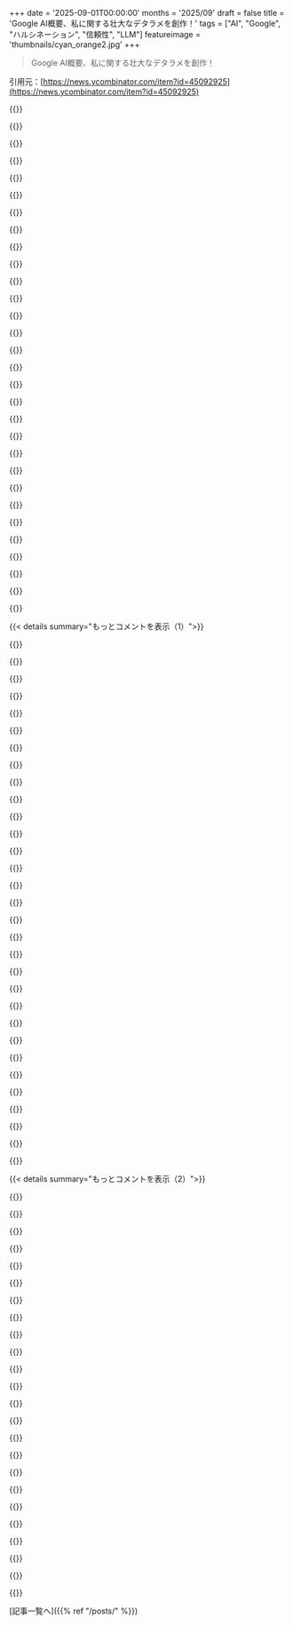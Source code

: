 +++
date = '2025-09-01T00:00:00'
months = '2025/09'
draft = false
title = 'Google AI概要、私に関する壮大なデタラメを創作！'
tags = ["AI", "Google", "ハルシネーション", "信頼性", "LLM"]
featureimage = 'thumbnails/cyan_orange2.jpg'
+++

> Google AI概要、私に関する壮大なデタラメを創作！

引用元：[https://news.ycombinator.com/item?id=45092925](https://news.ycombinator.com/item?id=45092925)




{{<matomeQuote body="政治的な内容を含むけど、この記事が残り続けることを願うよ。AIのハルシネーションや不正確さが、今後俺たちの生活にどう影響するかを示す完璧な例だと思う。複雑で深刻なトピックが、どんな情報源でも見出しにまとめられてしまうのは恐ろしい現実だね。特にAIツールの仕組みを一般に伝えられないなら（彼らが学ぶ気があるとしても）。人間がこれをしてた時は、少なくとも情報をざっと読んだ程度は知ってたのに。" userName="AnEro" createdAt="2025/09/01 15:23:25" color="#38d3d3">}}




{{<matomeQuote body="GitHubのissueやメールとかで、AIの会話や結果をコピペする人が何人もいるんだ。Google検索結果のトップに表示される「結果の要約」も含め、AIモデルの結果を盲目的に信用する人が増えてると思うよ。俺が読んだほとんどの要約には、少なくとも一つの大きな間違いがあるけど、何も知らないことなら、95%が正しいように見えるから、簡単に信用しちゃうのがよくわかる。今は「信用しろ、でも検証しろ」がより重要だけど、俺は信用すらしないね。" userName="geerlingguy" createdAt="2025/09/01 16:01:32" color="#785bff">}}




{{<matomeQuote body="「AIの会話や結果をGitHubのissueやメールとかでコピペする人が何人もいた」という話に関して、俺が参加してる多くのDiscordやオープンソースプロジェクトでは、ChatGPTの内容のコピペを禁止する明確なルールがあるんだ。ルールがない場所でも、「こういうことはやめてくれ」ってLLMのコピペをすぐに止めようとする人が多いね。正確かどうかわからないLLMのコピペの大量のテキストは、他の人にとってすごくイライラするものだよ。手助けしてるつもりでも、急速に社会的なマナー違反になってきてる。" userName="Aurornis" createdAt="2025/09/01 16:21:26" color="#45d325">}}




{{<matomeQuote body="プロンプト：JavaScriptを使って、UnixタイムスタンプをTemporalで’YYYY-MM-DD’形式の日付に変換して<br>回答：Temporal.Instant.fromEpochSeconds(timestamp).toPlainDate()<br>「信用しろ、でも検証しろ」ってこと？" userName="freeopinion" createdAt="2025/09/01 16:32:25" color="#38d3d3">}}




{{<matomeQuote body="えーと…うん、合ってるように見えるけどね°。でもTemporalは久しぶりだから、コピペする前に自分で実行して出力を確認するかな。それとも俺は君の意図を理解してない？<br>---°タイムゾーンの指定がないけど、デフォルトがどうなるか覚えてないな。Zulu時間かな？そうだと嬉しいけど、それが俺の主張を補強してるね。" userName="eszed" createdAt="2025/09/01 16:51:35" color="#45d325">}}




{{<matomeQuote body="俺ならドキュメントも読むかな。例えば、この例で希望する「YYYY-MM-DD」という固定フォーマットが、何かのロケール設定に依存していて、たまたまテストコンソールで正しい設定になってるから動いてるだけ、ってこともあり得るでしょ。" userName="nosianu" createdAt="2025/09/01 17:00:05" color="#ff33a1">}}




{{<matomeQuote body="「ルールがないと、多くの人がLLMのコピペをすぐに止める。『こんなことするな』って」って話だけど、これはすべての人に当てはまるわけじゃないみたいだね。LLMコンテンツをすぐに信用しないような、もっと技術に詳しい人たち、例えばDiscordサーバーを運営したりオープンソースプロジェクトをやってるような人たちは、その使用を阻止しようとするだろう。でも、ごく普通の一般人は全く気にしてないみたいだよ。テクノロジーから完全に切り離された人たちは、ただ適当に入力して、好きな部分を選んで、「全知の真実マシンがこれくれた！」って言ってLLMの出力をあちこちで披露するんだ。ほとんどの人は気にしないし、気にしたくもないんだ。" userName="tavavex" createdAt="2025/09/01 17:31:51" color="#ff5733">}}




{{<matomeQuote body="Israel/Hamasに関するまともな意見は全部誤解か都合よく選ばれてるって？それはあんた自身が誤解した視点から見てるってことじゃない？情報はたくさんあるんだけどね。" userName="slg" createdAt="2025/09/01 22:56:51" color="">}}




{{<matomeQuote body="AIの答えを信頼できるか確認するためにドキュメントを読むくらいなら、最初からAIに聞かずに自分でドキュメント読めばよかったんじゃない？ってのが俺の言いたいことの一つだよ。" userName="freeopinion" createdAt="2025/09/01 17:12:38" color="#45d325">}}




{{<matomeQuote body="あんたのタイムトラベル設定、なんかミスったんじゃね？今いるタイムラインではGPT5はAIブースターが約束した全能のsentient AIにはならなかったよ。あんたはどのタイムラインから来たの？" userName="crashabr" createdAt="2025/09/01 20:35:01" color="">}}




{{<matomeQuote body="著作権コンテンツの大量取り込みが「変形された著作物」でフェアユースだっていうなら、GoogleとかはAIの出力にも責任を持つべきだよね。自分たちに都合よく両方を主張できないはず。どうなるか見ものだね。" userName="haswell" createdAt="2025/09/01 19:16:54" color="#45d325">}}




{{<matomeQuote body="俺たちはこの技術のトレードオフを理解してて、責任を持って使えると思ってるけど、世間の人はできるだけ楽したいし考えたくないもんだ。社会はそうなっていくし、それは良くない方向で、一部の人がどれだけ責任持っても全員に影響するよ。" userName="add-sub-mul-div" createdAt="2025/09/01 16:09:03" color="#ff5c5c">}}




{{<matomeQuote body="LLMのテキストの壁は、GoogleとかWikipediaのリンクを貼るようなもんだけど、もっとウザいね。" userName="novok" createdAt="2025/09/01 21:43:02" color="">}}




{{<matomeQuote body="そのうちみんな気づくよ。Tech関係者は長いこと使ってるからね。LLMの幻覚で恥をかいた人たちも見てきた。でもまだ新しい人たち（ほとんどの人）にとっては、すごすぎてエラーも許せちゃうんだよね。" userName="Aurornis" createdAt="2025/09/01 20:11:53" color="#38d3d3">}}




{{<matomeQuote body="GPT-6が救ってくれるさ！" userName="tough" createdAt="2025/09/01 22:29:43" color="">}}




{{<matomeQuote body="AIを使う理由の一つは、どのドキュメントを読めばいいか分からない場合があるからって今気づいたよ。JavaScriptを学ぶことになった時、どこから手をつければいいか分からなかった。でもAIが調べるべきものをいくつか教えてくれたから、それが正しいか確認できるよね。" userName="niccl" createdAt="2025/09/01 20:10:47" color="#38d3d3">}}




{{<matomeQuote body="昔はさ、誰かが調べたらすぐわかるような馬鹿な質問をチャットやフォーラムで聞いたら、「Let me Google it for you」ってサイトにリンクしてたんだよね。<br>最近、LLMの回答を職場でコピペしてくる人がいるけど、あの時と全く同じ気分になるんだ。<br>俺がクソバカで自分で調べられないとでも思ってるのかってね。こっちは最初から個人的な意見や感想が欲しかったんだよ。" userName="grg0" createdAt="2025/09/02 03:10:13" color="#785bff">}}




{{<matomeQuote body="ここでもたまに見るよ、「ChatGPTにYについて聞いた」ってコメント。<br>マジでイライラするんだよな。みんなChatGPTに聞けたはずなのに、わざわざ聞かなかったんだから。" userName="lawlessone" createdAt="2025/09/01 17:29:07" color="#ff5733">}}




{{<matomeQuote body="やっほー、2年後の未来から来たよ。<br>手遅れになる前にこれを止めろ、GPT-7が人類を奴隷にするぞ、あああぁぁぁ…！" userName="lioeters" createdAt="2025/09/01 23:17:57" color="">}}




{{<matomeQuote body="聖地の紛争について意見を聞かれたら、いつも「反ユダヤの答え？反ムスリムの答え？それとも親ユダヤ？親ムスリムの答え？」って聞くようにしてるんだ。<br>この二つの側をどう呼ぶかを決めるのに何十年もかかったぜ。" userName="dotancohen" createdAt="2025/09/01 23:54:49" color="#785bff">}}




{{<matomeQuote body="AIのハルシネーションや不正確さが、これから俺たちの生活にどれだけ大きな影響を与えるか、これは完璧な例だと思うよ。<br>Googleはこれ、何十年も抱えてる問題なんだ。<br>昔、俺が不動産フォーラムを運営してた時、「Joeは本当に素晴らしい不動産エージェントだけど、Frankはクソみたいな詐欺師だよ。俺の金を全部盗んだ」って誰かが書き込んだんだ。<br>みんながJoeをGoogleで検索すると、俺のフォーラムが一番上に出てきて、Googleが作ったスニペットは「Joe…はクソみたいな詐欺師。俺の金を全部盗んだ」だったんだよ。<br>Joeが弁護士を立ててきた時にこの事を知ってね。あの6ヶ月は楽しかったぜ（皮肉）。" userName="reaperducer" createdAt="2025/09/01 17:46:51" color="#ff5733">}}




{{<matomeQuote body="Temporal.Instant.fromEpochSeconds(0).toPlainDate()これ、Uncaught TypeError: Temporal.Instant.fromEpochSeconds is not a function ってなるんだ。<br>うーん、ドキュメント[1]にはfromEpochMilliseconds(0)って書いてあるから、これで試してみよう！<br>Temporal.Instant.fromEpochMilliseconds(0).toPlainDate()ってやっても、Uncaught TypeError: Temporal.Instant.fromEpochMilliseconds(...).toPlainDate is not a function になる。<br>[1] https://developer.mozilla.org/en-US/docs/Web/JavaScript/Refe..." userName="meindnoch" createdAt="2025/09/01 20:22:38" color="#ff5c5c">}}




{{<matomeQuote body="toPlainDate()は文字列じゃなくてオブジェクトを返すはずだよ。" userName="MobiusHorizons" createdAt="2025/09/02 14:27:41" color="">}}




{{<matomeQuote body="俺自身、かなり技術に詳しいし、プログラミングもそこそこできる方だと思ってるよ。それでも、LLMがもっともらしく見えるけど完全に間違った答えを出すから、プログラミングの問題ではLLMと何度も議論するのに時間を費やしてるんだ。<br>プログラミングの分野なら、実行してコンパイルできないとか、期待通りに動かないってすぐにわかるんだけど、誰かや何かについての書かれた情報が正しい解釈なのかどうかは、事前に正しい答えを知らないと確認できないんだよね。<br>さらに混乱させるのが、一般的な知識については結構うまく動くから、知らない情報についても正しいと信じやすくなっちゃうこと。そうでなきゃ、そもそもLLMに聞かないだろうしね。" userName="iotku" createdAt="2025/09/01 16:38:36" color="#ff5c5c">}}




{{<matomeQuote body="「ドキュメント」にはFirefoxでしか利用できないって書いてあるだろ？<br>ドキュメントを使うなら、ちゃんと使えよ。" userName="zdragnar" createdAt="2025/09/01 22:37:24" color="">}}




{{<matomeQuote body="イスラエルとハマスに対するスタンスで人を判断するのをやめろって？子どもが何人殺されたか比べればどっちが正しいか分かるよ。その件での人々の感情に基づいて判断するに決まってるじゃん。" userName="Aeolun" createdAt="2025/09/01 23:31:05" color="">}}




{{<matomeQuote body="「benn jordan israel」で検索したら、同じタイトルと日付の別クリエイターの動画が出てきたよ。動画には「benn」は無いけど「jordan」（国）は言及されてる。多分Googleはこれで幻覚見ちゃったんだね。かなり心配だわ！URL: https://www.youtube.com/watch?v=qgUzVZiint0" userName="slightwinder" createdAt="2025/09/01 15:09:38" color="#ff5c5c">}}




{{<matomeQuote body="多分これが起きたことだね。GoogleのAI回答は魔法じゃなくて、検索結果を要約してるだけだから。「Israel」+「Jordan」で著者とは逆の意見の動画を引っ張っちゃったんだ。デバッグしにくいのは、AIモードだとUIに表示されるより多くの文脈を引っ張ってきて、何十もの検索をかけて100以上のサイトの断片をまとめてから要約を書くからなんだ。" userName="trjordan" createdAt="2025/09/01 15:53:11" color="#45d325">}}




{{<matomeQuote body="実はBenn Jordanってミュージシャンがいて、Twitterで親イスラエル的な内容を投稿する人に成りすまされたんだって。その内容はもう無いけど、訓練データに紛れ込んだのかもね。つまりBenn Jordan＝親Israelって。これが別のJordanの以前の親Palestineコメントと関連付けられ、「I was wrong about Israel」動画が誤って帰属されたのかも。明らかにひどい間違いだけど、人間でも適当に情報集めたら似たようなことやりそう。URL: https://www.webpronews.com/musician-benn-jordan-exposes-fake..." userName="sigmoid10" createdAt="2025/09/01 18:29:45" color="#ff33a1">}}




{{<matomeQuote body="その記事はBlueskyの投稿と同じBenn Jordanに関するものだけど、記事の写真はBenn Jordanじゃないんだ。Benn Jordanは「デジタル妨害」に特化した動画やプロジェクトをいくつか持ってるよ。例えば、URL: https://www.google.com/search?hl=en&q=benn%20jordan%20data%2...<br>だから、これは彼がただ荒らしてるように見えるね。もちろん、それ以上のこともあるかもしれないけど。例えば、誰かが彼自身のやり方で彼を荒らしているとか。" userName="ants_everywhere" createdAt="2025/09/01 19:06:51" color="#ff33a1">}}




{{< details summary="もっとコメントを表示（1）">}}

{{<matomeQuote body="だからLLMがやらかしたっていうのが、もっと信じられるようになったね。もう何を信じたらいいんだって感じ？" userName="sigmoid10" createdAt="2025/09/01 19:12:33" color="">}}




{{<matomeQuote body="そうだろうね。でも現状は、デマを流す人がLLMがデマを信じたと主張してるんだ。まず、ジャーナリズムの誠実さを持った独立した人にBennの主張を検証してもらうべきだよ。一般的に、もしサリーおばさんが誕生日ケーキでイチゴケーキを食べたと主張しても、LLMやGoogle検索はそれを検証する術がないんだ。もしおばさんが偽の写真をアップロードしても、LLMは彼女の家に行って真実を探るわけじゃない。だから、おばさんがイチゴケーキを食べたことについて嘘をついてるなら、検索に何を返すのが正しいのかはっきりしないよね。" userName="ants_everywhere" createdAt="2025/09/01 19:18:03" color="#785bff">}}




{{<matomeQuote body="ジャーナリズムの誠実さを持つ独立した人、ってのがもう問題の一部だよね。誰が「誠実さ」を定義するの？どうやって測る？何か思いついたとしても、みんなに同意させるにはどうすればいいの？ある人にとって最も信頼できる情報源も、別の人にとってはただの金で雇われたプロパガンダ担当者に過ぎないんだ。もうこの問題は解決できないと思う。インターネットがあらゆる客観的情報源として死ぬ可能性も考えないとね。" userName="sigmoid10" createdAt="2025/09/02 11:05:35" color="#ff5c5c">}}




{{<matomeQuote body="結局、人は信じたいこと以外は全部嘘だって思うようになるだろうね。あれ、もうそうなってるか。よかった、サリーおばさんは病的な嘘つきでイチゴケーキ中毒だって知ってるから、そうじゃないって言う奴はみんな大嘘つきだってね。" userName="lazide" createdAt="2025/09/01 21:54:09" color="">}}




{{<matomeQuote body="AIに関して嘘つきと真実を語る人間を両立なんて無理。客観的な真実を話すか、自分の目的のために事実を歪めるか、どっちかだろ。嘘ばっかついてたら誰も信用しなくなるぞ。" userName="ants_everywhere" createdAt="2025/09/01 22:58:03" color="#38d3d3">}}




{{<matomeQuote body="「お前」って誰のことだよ、kemosabe？" userName="lazide" createdAt="2025/09/01 23:01:53" color="">}}




{{<matomeQuote body="皮肉や突き放した態度をとるか、議論に貢献するか、どっちかにしろよ。両方は無理だろ。" userName="ants_everywhere" createdAt="2025/09/01 23:51:28" color="">}}




{{<matomeQuote body="で、自分はどっちのつもりなんだよ？" userName="lazide" createdAt="2025/09/02 00:31:28" color="">}}




{{<matomeQuote body="面白いね。Stove Top StuffingとTurkeyの組み合わせを考えると、Google AIがこれについてどう言うか気になるわ。" userName="ludicrousdispla" createdAt="2025/09/01 16:44:59" color="">}}




{{<matomeQuote body="皮肉な話だけど、Googleが検索結果をenshittifyしてるせいで、彼らが次の金づるにしたいAIが台無しになってるんだよな。" userName="underdeserver" createdAt="2025/09/01 16:40:59" color="#ff33a1">}}




{{<matomeQuote body="検索結果の要約が間違ってても、みんな気にしないんじゃないかな。俺が知ってるやつらは、Googleの答えを信じ込むし、正確さなんてどうでもいいみたいだ。Googleがこれで終わればいいけど、多くの人にとっては、この酷い要約がもっと酷い検索結果の代わりになっただけ。見た目は改善されてるけど、ただのゴミの凝縮だよ。" userName="gumby271" createdAt="2025/09/01 17:32:10" color="#ff5c5c">}}




{{<matomeQuote body="15年くらい前に「googlis non est, ergo non est」（Googleにないなら存在しない）っていうジョークがあったけど、これって、みんなが検索結果を盲信しすぎてることをよく表してるよな。" userName="larodi" createdAt="2025/09/01 19:30:35" color="#ff5c5c">}}




{{<matomeQuote body="それ、すごく面白いポイントだよな。一般的なトピックに対する検索結果が、LLMのトレーニングとか、情報検索のベースになるのかどうか、って話。" userName="glenstein" createdAt="2025/09/01 15:13:56" color="#38d3d3">}}




{{<matomeQuote body="うん、人間なら検索結果をノイズだってわかるけど、AIは全部正しいと信じて、デタラメにまとめちゃう。これって、AIのハルシネーションっていうより、単にデータの評価や処理が下手ってことじゃないかな。Geminiはデータを盲目的に信用してて、人間が選別しないから失敗するんだ。つまり、本当は思考してなくて、ただ言葉を並べ替えてるだけってことだよ。" userName="slightwinder" createdAt="2025/09/01 16:21:34" color="#ff33a1">}}




{{<matomeQuote body="AIの根本的な問題は、データ品質を認識できないことだね。最高の答えを返してくれるように見えても、その回答の質は考慮されない。人間は紛らわしい情報を見抜けるけど、AIにはそれができないんだ。" userName="LorenPechtel" createdAt="2025/09/01 16:44:58" color="#45d325">}}




{{<matomeQuote body="AI翻訳がどう「機能する」か、そのうち気づくさ。他の言語をアメリカ英語に無理やり曲げてるだけだからね。" userName="bdhcuidbebe" createdAt="2025/09/01 19:45:30" color="">}}




{{<matomeQuote body="AI概要は、詳しくない人にはもっともらしく見えるけど、結構間違ってるんだよね。大きな間違いだけじゃなくて、私がよく知ってる分野で試したら、5つのうち4つに重大な間違いがあったよ。私はFirefoxの拡張機能でブロックしてるんだ。" userName="nerevarthelame" createdAt="2025/09/01 17:49:34" color="#785bff">}}




{{<matomeQuote body="古い静的なWebコンテンツにはAIは正確だけど、SNSみたいな動的なものには弱いね。特に情報の関連付けになると、すぐに間違える。Google AI概要はClaude、Grok、ChatGPTに劣るし、GoogleがOpenAIの市場独占を食い止めようとしてるから存在するだけだよ。" userName="sigmoid10" createdAt="2025/09/01 18:21:45" color="#38d3d3">}}




{{<matomeQuote body="AI概要は前より正確になったけど、それが逆に悪いね。前は間違ってることが明白で無視しやすかったのに、今はよく合ってるし、もっともらしいから、ついつい頼っちゃうんだ。" userName="retsibsi" createdAt="2025/09/01 17:54:42" color="#ff5c5c">}}




{{<matomeQuote body="AIの間違った情報は、専門家から見ると「なんで？」って思うような内容でも、流暢で自信満々に聞こえるから、知識がない人には正しく思えちゃうんだ。ほとんどの人がほとんどのトピックに詳しくないって考えると、ちょっと恐ろしくなるよね。" userName="chao-" createdAt="2025/09/01 19:57:31" color="#ff5733">}}




{{<matomeQuote body="つまり、AIは自信過剰なバカってことだね。" userName="rkagerer" createdAt="2025/09/01 21:42:22" color="">}}




{{<matomeQuote body="AIの幻覚の例なんだけど、Benn Jordanが『Was Wrong About Israel: What I Learned on the Ground』という動画を2025年8月18日にアップロードしたってあったんだ。でもこれ、Ryan McBethの動画（https://youtu.be/qgUzVZiint0?si=D-gJ_Jc9gDTHT6f4）だよね？タイトルも同じだと思う。AIが間違った人に動画を紐づけるなんて怖いよ。" userName="MobiusHorizons" createdAt="2025/09/01 15:51:49" color="#45d325">}}




{{<matomeQuote body="これを読んで、AIが2人のBenn Jordanを混同したのかと思ったら、動画を投稿した人はRyan McBethっていう全くの別人だったんだね。どうしてこんな間違いが起こるんだろう？" userName="jsheard" createdAt="2025/09/01 15:00:32" color="#38d3d3">}}




{{<matomeQuote body="Googleが検索ページでリクエストを処理するのに使ってるモデルは、コスト削減のために他のよりバカなんだろうね。検索は会社の主力製品なのに、こんな賢くない手はないだろ。AIなんて検索になかった方がまだマシだよ。" userName="frozenlettuce" createdAt="2025/09/01 15:06:49" color="#ff5c5c">}}




{{<matomeQuote body="AIなしの方がマシって言うけど、プロダクトマネージャーの昇進のためでしょ。Googleの誰かが、質の悪いエラーだらけのAI検索結果が、Googleの評判をこれ以上悪化させないって考えてるのが面白いね。<br>AIはデタラメを創作し、悪いアドバイスを出し、偽の政治的物語を広め、実際のコンテンツクリエイターからコンテンツやリンクジュースを盗んでる。彼らは反競争的な支配的地位を悪用して、まるで永遠に続くかのように信用を燃やしてるんだ。もしかしたら、大きすぎて潰れないから、もう評判とか一般の信頼なんて必要ないのかもね。" userName="lioeters" createdAt="2025/09/01 15:35:37" color="#ff5733">}}




{{<matomeQuote body="Googleにとって、正しい情報よりもデタラメな情報の方が儲かるんだよ。正しい情報だと1回しか検索しないけど、デタラメだったり誤解を招く情報だと、もっとたくさんの検索が必要になるからね。それがGoogleにとっては断然良いんだよ。" userName="hattmall" createdAt="2025/09/01 16:09:26" color="#ff5c5c">}}




{{<matomeQuote body="これは「割れた窓の寓話」のバリエーションだね。現代経済学で最も影響力のあるエッセイの一つ、「That Which is Seen, and That Which is Not Seen（見られるものと見られないもの）」で扱われてるよ。詳しくはこちら→https://en.wikipedia.org/wiki/Parable_of_the_broken_window" userName="delichon" createdAt="2025/09/01 16:19:37" color="#ff33a1">}}




{{<matomeQuote body="俺はあの寓話が昔から好きじゃないんだ。ものすごく貧弱な議論だと感じるんだよね。破壊の場合の確実なお金の流通と、「他のことに使えたはず」っていう可能性を対比してるけど、使わない可能性だってあるわけだし。非再生資源のこともカバーしてないし、窓が無傷なこと自体が富だとも言ってない。<br>俺が言うまでもなく、何千もの人がこの議論をしてきたんだろうけど、この特定のフレームワークが標準になったのはマジで驚きだよ。" userName="RugnirViking" createdAt="2025/09/01 21:45:37" color="#ff5733">}}




{{<matomeQuote body="あんたは何が言いたいの？「割れた窓の誤謬は誤謬だから、Googleはこんなことしない」ってこと？<br>Googleがまさにこれを行ったって、複数の訴訟記録で示されてるんだぜ。" userName="PhantomHour" createdAt="2025/09/01 18:37:11" color="#45d325">}}




{{<matomeQuote body="なるほどね、質の悪い検索結果がより多くのエンゲージメントに繋がるってのは。それはずる賢いやり方だね…指摘されて初めて気づいたよ。もうそうとしか見えなくなっちゃった。" userName="lioeters" createdAt="2025/09/01 16:57:03" color="#ff5733">}}

{{</details>}}




{{< details summary="もっとコメントを表示（2）">}}

{{<matomeQuote body="いくつかのケースでは、検索結果の品質が低いほど、広告クリックが増えて収入も増えるんだよ。" userName="maltelandwehr" createdAt="2025/09/01 17:39:22" color="#ff5733">}}




{{<matomeQuote body="倒錯したインセンティブ構造だね。" userName="chabes" createdAt="2025/09/01 16:22:45" color="">}}




{{<matomeQuote body="俺もこのこと考えたことあるんだ。こんなに大規模で、瞬時に回答を提供するなら、かなり質の悪いAIを使ってるはずだよ。多分、重いキャッシングもしてるんだろうね。" userName="jug" createdAt="2025/09/01 18:35:47" color="#38d3d3">}}




{{<matomeQuote body="ほとんどの人は情報が真実かどうかなんて気にしない、答えが欲しいだけさ。GoogleはSEOブログスパムを奨励して検索の価値を壊した。ひどいAI概要が平気で嘘をついても、Googleが売ってた最悪なものよりマシだってことで、みんな受け入れちゃうんだろうな。そのうち広告もAI結果に組み込まれると思うよ。結果はもう最悪なんだから、スポンサー付きになっても誰も離れないだろ。" userName="gumby271" createdAt="2025/09/01 17:43:44" color="#45d325">}}




{{<matomeQuote body="もし他のAIよりバカなら、とんでもなくバカってことだろ。" userName="itronitron" createdAt="2025/09/01 19:09:25" color="">}}




{{<matomeQuote body="検索に広告が主力製品だなんてとんでもない。Googleの主力製品は広告だよ。他のものは全部、その広告を載せるための媒体に過ぎないんだから、エンシッティフィケーションされて当然だろ。" userName="Handprint4469" createdAt="2025/09/01 15:16:39" color="#45d325">}}




{{<matomeQuote body="多分、動画でJordanについて言及されたんだろうね。Jordanはイスラエルに近い国だし、それでリンクされた可能性が高いよ。" userName="bombcar" createdAt="2025/09/01 16:08:14" color="">}}




{{<matomeQuote body="どうやらYouTubeで検索するとRyanさんの動画がBennさんのより上に出て、AIがチャンネル名を確認せずにそのYouTube検索結果を事実として受け取ったみたいだね。" userName="nenxk" createdAt="2025/09/01 19:32:43" color="#785bff">}}




{{<matomeQuote body="Googleのせいじゃないよ。下の方に6ptの文字でハッキリ書いてあるじゃん、「AIの回答には間違いが含まれる可能性があります。もっと詳しく見る」って。" userName="meindnoch" createdAt="2025/09/01 15:06:22" color="">}}




{{<matomeQuote body="いや、Googleのせいだろ。だってGoogleが名誉毀損コンテンツを作って直接公開してるんだから。もし誰かが君の名前を検索して、Googleの最初の結果で「君は性犯罪者だ」ってハッキリ（名前と都市名まで出して）表示されたらどう思う？ 絶対思わないだろ。" userName="blibble" createdAt="2025/09/01 15:26:06" color="#45d325">}}




{{<matomeQuote body="「Googleが名誉毀損コンテンツを公開しているのは彼らのせいだ」って話だけど、もしAIなしでGoogleが中傷サイトのスニペットを表示した場合、責任は？ すぐに負うべきか、修正機会の後か？" userName="gruez" createdAt="2025/09/01 15:29:13" color="#ff5733">}}




{{<matomeQuote body="’meindnoch’は皮肉を言ってたんだと思うよ。" userName="mintplant" createdAt="2025/09/01 15:31:38" color="">}}




{{<matomeQuote body="「下の方に6ptの文字でハッキリ書いてある」<br>ウェブサイトを調べたら、実際は12px（つまり9pt）だったよ。ちなみにヘッダー以外のテキストは18pxだね。個人的にはこれで問題ないと思うけど？ 目立たないように小さいけど、完全に読めないってわけじゃないしね。" userName="gruez" createdAt="2025/09/01 15:10:26" color="">}}




{{<matomeQuote body="注意書きさえあれば何でもOKってこと？毒性廃棄物を庭に捨てたり、急ブレーキをかけたり、ハッキングしたりするのも？そんなわけないだろ！そんなふうに責任を逃れられるわけがないんだよ。" userName="margalabargala" createdAt="2025/09/01 15:16:33" color="#45d325">}}




{{<matomeQuote body="なんでこんなに皮肉が通じない人がいるんだろう？皮肉マーカーなしだと文字通りに受け取られちゃうみたいだし。でも、皮肉ってすぐわかる人には余計なお世話だしな。皮肉の解釈がひどすぎると、みんなコメントしたくなっちゃうのかもな。" userName="markburns" createdAt="2025/09/01 16:08:18" color="#38d3d3">}}




{{<matomeQuote body="スニペットが”他のサイトのビュー”か”情報”かで話は変わる。もし”情報”として出してんなら、Googleは回答に責任を持つべきだ。たとえ”情報は他のサイトからのもので、正しくないかも”って書いてあっても、それは免責されないと思うぜ。" userName="margalabargala" createdAt="2025/09/01 15:43:03" color="#785bff">}}




{{<matomeQuote body="いや、Googleじゃなくて、Googleがリンクしているその人が責任を取るべきだろ。" userName="simmerup" createdAt="2025/09/01 15:37:07" color="">}}




{{<matomeQuote body="じゃあ、Googleは免責事項の言葉を変えるだけで問題なかったってこと？" userName="gruez" createdAt="2025/09/01 15:44:47" color="">}}




{{<matomeQuote body="藁人形論法はやめろよ。”免責事項があれば何でもOK”なんて言ってないだろ。Google AIの免責事項を支持するってだけで、それが何でも許される白紙委任状だとは思ってないからな。" userName="gruez" createdAt="2025/09/01 15:23:59" color="">}}




{{<matomeQuote body="藁人形論法はやめろ。文言なんかで責任を逃れられないってのがポイントなんだよ。デザインと見せ方の問題だ。合理的な人が見て、それがGoogle自身の情報なのか、他のサイトのiframeなのかわかるかが重要。Googleが作ったAIの出力なら、後者だろ。" userName="margalabargala" createdAt="2025/09/01 15:52:32" color="#ff5c5c">}}




{{<matomeQuote body="皮肉が伝わらないのは、共通の価値観がバラバラになったからだろ。みんなの常識がめちゃくちゃになった今、皮肉の意味を理解しづらくなってるんだ。テック業界の反骨精神が主流になって、昔は面白かったけど、今はただひどいだけになってる。" userName="mindslight" createdAt="2025/09/01 16:57:22" color="#ff5733">}}




{{<matomeQuote body="なんでGoogleは免責されちゃうの？AIボックスがなかった頃だって、たくさんの人がスニペットを鵜呑みにしていたんだぜ。AIボックスがあろうがなかろうが、Googleが責任逃れするのはおかしいだろ。" userName="gruez" createdAt="2025/09/01 15:41:07" color="">}}




{{<matomeQuote body="藁人形論法じゃないんだが？相手の意見を確認する質問は藁人形論法じゃないんだよ。んで、免責事項を書き直して上の方に持っていきたいってこと？" userName="gruez" createdAt="2025/09/01 16:02:36" color="">}}

{{</details>}}



[記事一覧へ]({{% ref "/posts/" %}})

